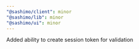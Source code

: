 ```yaml
---
"@sashimo/client": minor
"@sashimo/lib": minor
"@sashimo/ui": minor
---
```


Added ability to create session token for validation
